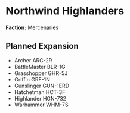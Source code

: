 # Northwind Highlanders
**Faction:** Mercenaries
## Planned Expansion
- Archer ARC-2R
- BattleMaster BLR-1G
- Grasshopper GHR-5J
- Griffin GRF-1N
- Gunslinger GUN-1ERD
- Hatchetman HCT-3F
- Highlander HGN-732
- Warhammer WHM-7S
